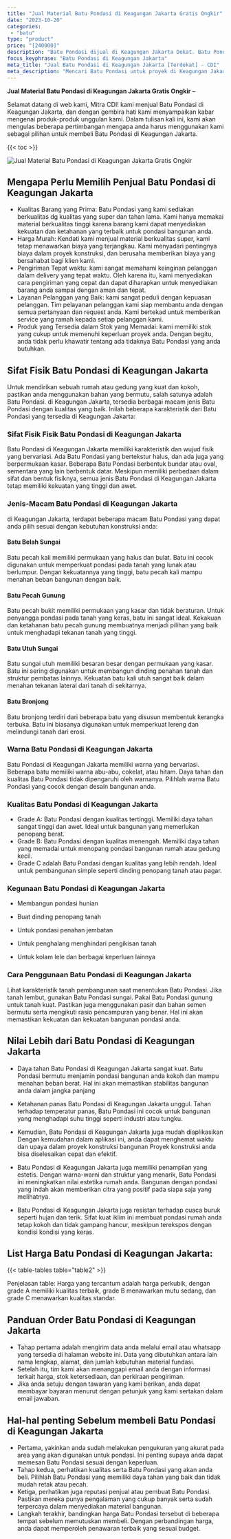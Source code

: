 ```yaml
---
title: "Jual Material Batu Pondasi di Keagungan Jakarta Gratis Ongkir"
date: "2023-10-20"
categories:
 - "batu"
type: "product"
price: "[240000]"
description: "Batu Pondasi dijual di Keagungan Jakarta Dekat. Batu Pondasi ini sering dipakai dalam proyek konstruksi sebagai dasar bangunan yang kuat dan awet. Silakan hubungi kami untuk informasi lebih lanjut."
focus_keyphrase: "Batu Pondasi di Keagungan Jakarta"
meta_title: "Jual Batu Pondasi di Keagungan Jakarta [Terdekat] - CDI"
meta_description: "Mencari Batu Pondasi untuk proyek di Keagungan Jakarta? Kami menyediakan Batu Pondasi berkualitas untuk pondasi bangunan. Raih penawaran terbaik sekarang."
---
```


**Jual Material Batu Pondasi di Keagungan Jakarta Gratis Ongkir** – 

Selamat datang di web kami, Mitra CDI! kami menjual Batu Pondasi di Keagungan Jakarta, dan dengan gembira hati kami menyampaikan kabar mengenai produk-produk unggulan kami. Dalam tulisan kali ini, kami akan mengulas beberapa pertimbangan mengapa anda harus menggunakan kami sebagai pilihan untuk membeli Batu Pondasi di Keagungan Jakarta.

{{< toc >}}

![Jual Material Batu Pondasi di Keagungan Jakarta Gratis Ongkir](/images/batu/batu-pondasi-25.jpg)

## Mengapa Perlu Memilih Penjual Batu Pondasi di Keagungan Jakarta

*   Kualitas Barang yang Prima: Batu Pondasi yang kami sediakan berkualitas dg kualitas yang super dan tahan lama. Kami hanya memakai material berkualitas tinggi karena barang kami dapat menyediakan kekuatan dan ketahanan yang terbaik untuk pondasi bangunan anda.
*   Harga Murah: Kendati kami menjual material berkualitas super, kami tetap menawarkan biaya yang terjangkau. Kami menyadari pentingnya biaya dalam proyek konstruksi, dan berusaha memberikan biaya yang bersahabat bagi klien kami.
*   Pengiriman Tepat waktu: kami sangat memahami keinginan pelanggan dalam delivery yang tepat waktu. Oleh karena itu, kami menyediakan cara pengiriman yang cepat dan dapat diharapkan untuk menyediakan barang anda sampai dengan aman dan tepat.
*   Layanan Pelanggan yang Baik: kami sangat peduli dengan kepuasan pelanggan. Tim pelayanan pelanggan kami siap membantu anda dengan semua pertanyaan dan request anda. Kami bertekad untuk memberikan service yang ramah kepada setiap pelanggan kami.
*   Produk yang Tersedia dalam Stok yang Memadai: kami memiliki stok yang cukup untuk memenuhi keperluan proyek anda. Dengan begitu, anda tidak perlu khawatir tentang ada tidaknya Batu Pondasi yang anda butuhkan.

## Sifat Fisik Batu Pondasi di Keagungan Jakarta

Untuk mendirikan sebuah rumah atau gedung yang kuat dan kokoh, pastikan anda menggunakan bahan yang bermutu, salah satunya adalah Batu Pondasi. di Keagungan Jakarta, tersedia berbagai macam jenis Batu Pondasi dengan kualitas yang baik. Inilah beberapa karakteristik dari Batu Pondasi yang tersedia di Keagungan Jakarta:

### Sifat Fisik Fisik Batu Pondasi di Keagungan Jakarta

Batu Pondasi di Keagungan Jakarta memiliki karakteristik dan wujud fisik yang bervariasi. Ada Batu Pondasi yang bertekstur halus, dan ada juga yang berpermukaan kasar. Beberapa Batu Pondasi berbentuk bundar atau oval, sementara yang lain berbentuk datar. Meskipun memiliki perbedaan dalam sifat dan bentuk fisiknya, semua jenis Batu Pondasi di Keagungan Jakarta tetap memiliki kekuatan yang tinggi dan awet.

### Jenis-Macam Batu Pondasi di Keagungan Jakarta

di Keagungan Jakarta, terdapat beberapa macam Batu Pondasi yang dapat anda pilih sesuai dengan kebutuhan konstruksi anda:

#### Batu Belah Sungai

Batu pecah kali memiliki permukaan yang halus dan bulat. Batu ini cocok digunakan untuk memperkuat pondasi pada tanah yang lunak atau berlumpur. Dengan kekuatannya yang tinggi, batu pecah kali mampu menahan beban bangunan dengan baik.

#### Batu Pecah Gunung

Batu pecah bukit memiliki permukaan yang kasar dan tidak beraturan. Untuk penyangga pondasi pada tanah yang keras, batu ini sangat ideal. Kekakuan dan ketahanan batu pecah gunung membuatnya menjadi pilihan yang baik untuk menghadapi tekanan tanah yang tinggi.

#### Batu Utuh Sungai

Batu sungai utuh memiliki besaran besar dengan permukaan yang kasar. Batu ini sering digunakan untuk membangun dinding penahan tanah dan struktur pembatas lainnya. Kekuatan batu kali utuh sangat baik dalam menahan tekanan lateral dari tanah di sekitarnya.

#### Batu Bronjong

Batu bronjong terdiri dari beberapa batu yang disusun membentuk kerangka terbuka. Batu ini biasanya digunakan untuk memperkuat lereng dan melindungi tanah dari erosi.

### Warna Batu Pondasi di Keagungan Jakarta

Batu Pondasi di Keagungan Jakarta memiliki warna yang bervariasi. Beberapa batu memiliki warna abu-abu, cokelat, atau hitam. Daya tahan dan kualitas Batu Pondasi tidak dipengaruhi oleh warnanya. Pilihlah warna Batu Pondasi yang cocok dengan desain bangunan anda.

### Kualitas Batu Pondasi di Keagungan Jakarta

*   Grade A: Batu Pondasi dengan kualitas tertinggi. Memiliki daya tahan sangat tinggi dan awet. Ideal untuk bangunan yang memerlukan penopang berat.
*   Grade B: Batu Pondasi dengan kualitas menengah. Memiliki daya tahan yang memadai untuk menopang pondasi bangunan rumah atau gedung kecil.
*   Grade C adalah Batu Pondasi dengan kualitas yang lebih rendah. Ideal untuk pembangunan simple seperti dinding penopang tanah atau pagar.

### Kegunaan Batu Pondasi di Keagungan Jakarta

*   Membangun pondasi hunian

*   Buat dinding penopang tanah

*   Untuk pondasi penahan jembatan

*   Untuk penghalang menghindari pengikisan tanah

*   Untuk kolam lele dan berbagai keperluan lainnya

### Cara Penggunaan Batu Pondasi di Keagungan Jakarta

Lihat karakteristik tanah pembangunan saat menentukan Batu Pondasi. Jika tanah lembut, gunakan Batu Pondasi sungai. Pakai Batu Pondasi gunung untuk tanah kuat. Pastikan juga menggunakan pasir dan bahan semen bermutu serta mengikuti rasio pencampuran yang benar. Hal ini akan memastikan kekuatan dan kekuatan bangunan pondasi anda.

## Nilai Lebih dari Batu Pondasi di Keagungan Jakarta

*   Daya tahan Batu Pondasi di Keagungan Jakarta sangat kuat. Batu Pondasi bermutu menjamin pondasi bangunan anda kokoh dan mampu menahan beban berat. Hal ini akan memastikan stabilitas bangunan anda dalam jangka panjang

*   Ketahanan panas Batu Pondasi di Keagungan Jakarta unggul. Tahan terhadap temperatur panas, Batu Pondasi ini cocok untuk bangunan yang menghadapi suhu tinggi seperti industri atau tungku.
*   Kemudian, Batu Pondasi di Keagungan Jakarta juga mudah diaplikasikan Dengan kemudahan dalam aplikasi ini, anda dapat menghemat waktu dan upaya dalam proyek konstruksi bangunan Proyek konstruksi anda bisa diselesaikan cepat dan efektif.
*   Batu Pondasi di Keagungan Jakarta juga memiliki penampilan yang estetis. Dengan warna-warni dan struktur yang menarik, Batu Pondasi ini meningkatkan nilai estetika rumah anda. Bangunan dengan pondasi yang indah akan memberikan citra yang positif pada siapa saja yang melihatnya.
*   Batu Pondasi di Keagungan Jakarta juga resistan terhadap cuaca buruk seperti hujan dan terik. Sifat kuat iklim ini membuat pondasi rumah anda tetap kokoh dan tidak gampang hancur, meskipun terekspos dengan kondisi kondisi yang keras.

## List Harga Batu Pondasi di Keagungan Jakarta:

{{< table-tables table="table2" >}}

Penjelasan table: Harga yang tercantum adalah harga perkubik, dengan grade A memiliki kualitas terbaik, grade B menawarkan mutu sedang, dan grade C menawarkan kualitas standar.

## Panduan Order Batu Pondasi di Keagungan Jakarta

*   Tahap pertama adalah mengirim data anda melalui email atau whatsapp yang tersedia di halaman website ini. Data yang dibutuhkan antara lain nama lengkap, alamat, dan jumlah kebutuhan material fundasi.
*   Setelah itu, tim kami akan menanggapi email anda dengan informasi terkait harga, stok ketersediaan, dan perkiraan pengiriman.
*   Jika anda setuju dengan tawaran yang kami berikan, anda dapat membayar bayaran menurut dengan petunjuk yang kami sertakan dalam email jawaban.

## Hal-hal penting Sebelum membeli Batu Pondasi di Keagungan Jakarta

*   Pertama, yakinkan anda sudah melakukan pengukuran yang akurat pada area yang akan digunakan untuk pondasi. Ini penting supaya anda dapat memesan Batu Pondasi sesuai dengan keperluan.
*   Tahap kedua, perhatikan kualitas serta Batu Pondasi yang akan anda beli. Pilihlah Batu Pondasi yang memiliki daya tahan yang baik dan tidak mudah retak atau pecah.
*   Ketiga, perhatikan juga reputasi penjual atau pembuat Batu Pondasi. Pastikan mereka punya pengalaman yang cukup banyak serta sudah terpercaya dalam menyediakan material bangunan.
*   Langkah terakhir, bandingkan harga Batu Pondasi tersebut di beberapa tempat sebelum memutuskan membeli. Dengan perbandingan harga, anda dapat memperoleh penawaran terbaik yang sesuai budget.
